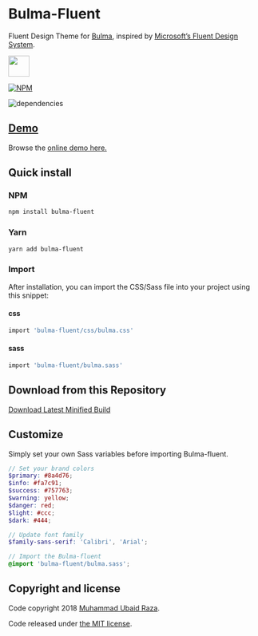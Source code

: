 # Bulma-Fluent

Fluent Design Theme for [Bulma](http://bulma.io), inspired by [Microsoft’s Fluent Design System](https://fluent.microsoft.com).

<a href="https://patreon.com/mubaidr">
  <img src="https://c5.patreon.com/external/logo/become_a_patron_button@2x.png" height="42">
</a>

[![NPM](https://nodei.co/npm/bulma-fluent.png?compact=true)](https://nodei.co/npm/bulma-fluent/)

![dependencies](https://david-dm.org/mubaidr/bulma-fluent.svg)

## [Demo](https://mubaidr.github.io/bulma-fluent/)

Browse the [online demo here.](https://mubaidr.github.io/bulma-fluent/)

## Quick install

### NPM

```sh
npm install bulma-fluent
```

### Yarn

```sh
yarn add bulma-fluent
```

### Import

After installation, you can import the CSS/Sass file into your project using this snippet:

#### css

```sh
import 'bulma-fluent/css/bulma.css'
```

#### sass

```sh
import 'bulma-fluent/bulma.sass'
```

## Download from this Repository

[Download Latest Minified Build](https://raw.githubusercontent.com/mubaidr/bulma-fluent/master/css/bulma.min.css)

## Customize

Simply set your own Sass variables before importing Bulma-fluent.

```scss
// Set your brand colors
$primary: #8a4d76;
$info: #fa7c91;
$success: #757763;
$warning: yellow;
$danger: red;
$light: #ccc;
$dark: #444;

// Update font family
$family-sans-serif: 'Calibri', 'Arial';

// Import the Bulma-fluent
@import 'bulma-fluent/bulma.sass';
```

## Copyright and license

Code copyright 2018 [Muhammad Ubaid Raza](https://mubaidr.github.io).

Code released under [the MIT license](https://github.com/jgthms/bulma/blob/master/LICENSE).

